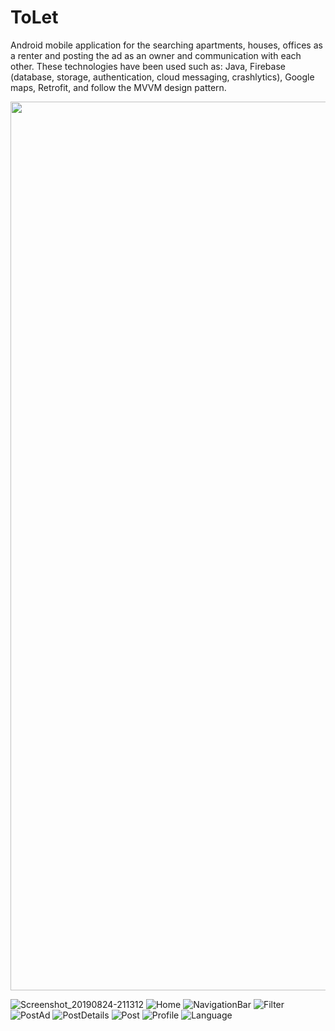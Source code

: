 # ToLet
Android mobile application for the searching apartments, houses, offices as a renter and posting the ad as an owner and communication with each other. These technologies have been used such as: Java, Firebase (database, storage, authentication, cloud messaging, crashlytics), Google maps, Retrofit, and follow the MVVM design pattern.

<img src="https://user-images.githubusercontent.com/26080779/63655192-0b9fd200-c7a7-11e9-8328-81bc4c1a2ace.png" width="800" height="1422" />

![Screenshot_20190824-211312](https://user-images.githubusercontent.com/26080779/63655192-0b9fd200-c7a7-11e9-8328-81bc4c1a2ace.png)
![Home](https://user-images.githubusercontent.com/26080779/63655196-1b1f1b00-c7a7-11e9-9c3e-3a4144141130.png)
![NavigationBar](https://user-images.githubusercontent.com/26080779/63655197-207c6580-c7a7-11e9-92d2-163be245dc92.png)
![Filter](https://user-images.githubusercontent.com/26080779/63655201-2a9e6400-c7a7-11e9-840d-ebb67e4adf99.png)
![PostAd](https://user-images.githubusercontent.com/26080779/63655204-30944500-c7a7-11e9-89b7-e0919ac7a4ee.png)
![PostDetails](https://user-images.githubusercontent.com/26080779/63655205-35f18f80-c7a7-11e9-97bf-ea8745d8efed.png)
![Post](https://user-images.githubusercontent.com/26080779/63655208-3b4eda00-c7a7-11e9-9cd1-08e32a609909.png)
![Profile](https://user-images.githubusercontent.com/26080779/63655209-3f7af780-c7a7-11e9-97b8-d73c69efc85f.png)
![Language](https://user-images.githubusercontent.com/26080779/63655210-41dd5180-c7a7-11e9-9087-60afc5c72792.png)
